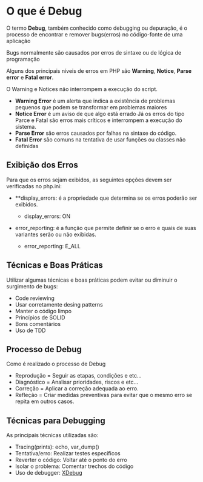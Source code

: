 # O que é Debug

O termo **Debug**, também conhecido como debugging ou depuração, é o processo de encontrar e remover bugs(erros) no código-fonte de uma aplicação

Bugs normalmente são causados por erros de sintaxe ou de lógica de programação

Alguns dos principais níveis de erros em PHP são **Warning**, **Notice**, **Parse error** e **Fatal error**.

O Warning e Notices não interrompem a execução do script.

* **Warning Error** é um alerta que indica a existência de problemas pequenos que podem se transformar em problemas maiores
* **Notice Error** é um aviso de que algo está errado
Já os erros do tipo Parce e Fatal são erros mais críticos e interrompem a execução do sistema.
* **Parse Error** são erros causados por falhas na sintaxe do código.
* **Fatal Error** são comuns na tentativa de usar funções ou classes não definidas

## Exibição dos Erros

Para que os erros sejam exibidos, as seguintes opções devem ser verificadas no php.ini:

* **display_errors: é a propriedade que determina se os erros poderão ser exibidos.
    * display_errors: ON

* error_reporting: é a função que permite definir se o erro e quais de suas variantes serão ou não exibidas.
    * error_reporting: E_ALL

## Técnicas e Boas Práticas

Utilizar algumas técnicas e boas práticas podem evitar ou diminuir o surgimento de bugs:

* Code reviewing
* Usar corretamente desing patterns
* Manter o código limpo
* Princípios de SOLID
* Bons comentários
* Uso de TDD

## Processo de Debug

Como é realizado o processo de Debug

* Reprodução = Seguir as etapas, condições e etc...
* Diagnóstico = Analisar prioridades, riscos e etc...
* Correção = Aplicar a correção adequada ao erro.
* Refleção = Criar medidas preventivas para evitar que o mesmo erro se repita em outros casos.

## Técnicas para Debugging

As principais técnicas utilizadas são: 

* Tracing(prints): echo, var_dump()
* Tentativa/erro: Realizar testes específicos
* Reverter o código: Voltar até o ponto do erro
* Isolar o problema: Comentar trechos do código
* Uso de debugger: [XDebug](https://xdebug.org/)